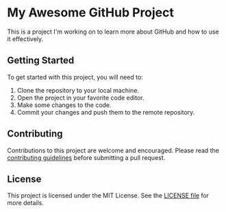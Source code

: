 # My Awesome GitHub Project

This is a project I'm working on to learn more about GitHub and how to use it effectively.

## Getting Started

To get started with this project, you will need to:

1. Clone the repository to your local machine.
2. Open the project in your favorite code editor.
3. Make some changes to the code.
4. Commit your changes and push them to the remote repository.

## Contributing

Contributions to this project are welcome and encouraged. Please read the [contributing guidelines](https://github.com/your-username/project-name/blob/main/CONTRIBUTING.md) before submitting a pull request.

## License

This project is licensed under the MIT License. See the [LICENSE file](https://github.com/your-username/project-name/blob/main/LICENSE) for more details.

